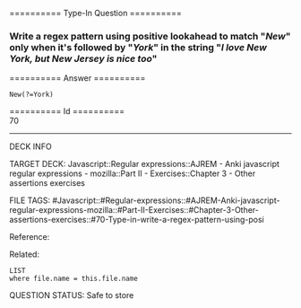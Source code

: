 ========== Type-In Question ==========

###  Write a regex pattern using positive lookahead to match "_New_" only when it's followed by "_York_" in the string "_I love New York, but New Jersey is nice too_"  

========== Answer ==========  

`New(?=York)`

========== Id ==========  
70

---

DECK INFO

TARGET DECK: Javascript::Regular expressions::AJREM - Anki javascript regular expressions - mozilla::Part II - Exercises::Chapter 3 - Other assertions exercises

FILE TAGS: #Javascript::#Regular-expressions::#AJREM-Anki-javascript-regular-expressions-mozilla::#Part-II-Exercises::#Chapter-3-Other-assertions-exercises::#70-Type-in-write-a-regex-pattern-using-posi

Reference:

Related:

```dataview
LIST
where file.name = this.file.name
```


QUESTION STATUS: Safe to store
